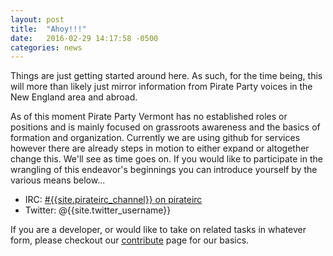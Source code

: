 ```yaml
---
layout: post
title:  "Ahoy!!!"
date:   2016-02-29 14:17:58 -0500
categories: news
---
```


Things are just getting started around here. As such, for the time being, this will more than likely just mirror information from Pirate Party voices in the New England area and abroad.

As of this moment Pirate Party Vermont has no established roles or positions and is mainly focused on grassroots awareness and the basics of formation and organization. Currently we are using github for services however there are already steps in motion to either expand or altogether change this. We'll see as time goes on. If you would like to participate in the wrangling of this endeavor's beginnings you can introduce yourself by the various means below...

* IRC: <a href="https://webchat.pirateirc.net/?nick=&channels=piratepartyvt" title="Pirateirc IRC" target="_blank"> #{{site.pirateirc_channel}} on pirateirc</a>
* Twitter: @{{site.twitter_username}}

If you are a developer, or would like to take on related tasks in whatever form, please checkout our <a href="/contribute/">contribute</a> page for our basics.
